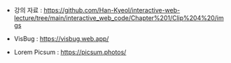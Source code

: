 - 강의 자료 : https://github.com/Han-Kyeol/interactive-web-lecture/tree/main/interactive_web_code/Chapter%201/Clip%204%20/imgs

- VisBug : https://visbug.web.app/
- Lorem Picsum : https://picsum.photos/